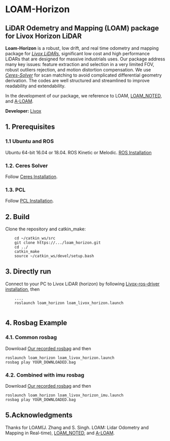 # LOAM-Horizon
## LiDAR Odemetry and Mapping (LOAM) package for Livox Horizon LiDAR

**Loam-Horizon** is a robust, low drift, and real time odometry and mapping package for [*Livox LiDARs*](https://www.livoxtech.com/), significant low cost and high performance LiDARs that are designed for massive industrials uses. Our package address many key issues: feature extraction and selection in a very limited FOV, robust outliers rejection, and motion distortion compensation. We use [*Ceres-Solver*](http://ceres-solver.org/) for scan matching to avoid complicated differential geometry derivation. The codes are well structured and streamlined to improve readability and extendability.

In the development of our package, we reference to LOAM, [LOAM_NOTED](https://github.com/cuitaixiang/LOAM_NOTED), and [A-LOAM](https://github.com/HKUST-Aerial-Robotics/A-LOAM).


**Developer:** [Livox](https://www.livoxtech.com)


## 1. Prerequisites
### 1.1 **Ubuntu** and **ROS**
Ubuntu 64-bit 16.04 or 18.04.
ROS Kinetic or Melodic. [ROS Installation](http://wiki.ros.org/ROS/Installation)


### 1.2. **Ceres Solver**
Follow [Ceres Installation](http://ceres-solver.org/installation.html).

### 1.3. **PCL**
Follow [PCL Installation](http://www.pointclouds.org/downloads/linux.html).


## 2. Build
Clone the repository and catkin_make:

```
    cd ~/catkin_ws/src
    git clone https://.../loam_horizon.git
    cd ../
    catkin_make
    source ~/catkin_ws/devel/setup.bash
```
## 3. Directly run
Connect to your PC to Livox LiDAR (horizon) by following  [Livox-ros-driver installation](https://github.com/Livox-SDK/livox_ros_driver), then
```
    ....
    roslaunch loam_horizon loam_livox_horizon.launch
    
```

## 4. Rosbag Example
### 4.1. **Common rosbag**
Download [Our recorded rosbag](https://terra-1-g.djicdn.com/65c028cd298f4669a7f0e40e50ba1131/demo/parking_lot.bag) and then
```
roslaunch loam_horizon loam_livox_horizon.launch
rosbag play YOUR_DOWNLOADED.bag
```


### 4.2. **Combined with imu rosbag**
Download [Our recorded rosbag](https://terra-1-g.djicdn.com/65c028cd298f4669a7f0e40e50ba1131/demo/imu-demo.bag) and then
```
roslaunch loam_horizon loam_livox_horizon_imu.launch
rosbag play YOUR_DOWNLOADED.bag
```

## 5.Acknowledgments
Thanks for LOAM(J. Zhang and S. Singh. LOAM: Lidar Odometry and Mapping in Real-time), [LOAM_NOTED](https://github.com/cuitaixiang/LOAM_NOTED), and [A-LOAM](https://github.com/HKUST-Aerial-Robotics/A-LOAM).


